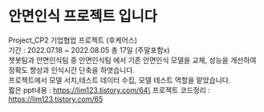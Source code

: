 # 안면인식 프로젝트 입니다
Project_CP2 기업협업 프로젝트 (후케어스)\
기간 : 2022.07.18 ~ 2022.08.05 총 17일 (주말포함x)\
챗봇팀과 안면인식팀 중 안면인식팀 에서 기존 안면인식 모델을 교체, 성능을 개선하여\
정확도 향상과 인식시간 단축을 하엿습니다.\
프로젝트에서 모델 서치,테스트 데이터 수집, 모델 테스트 역할을 맡았습니다.\
짧은 ppt내용 : https://lim123.tistory.com/64\
프로젝트 코드정리 : https://lim123.tistory.com/65
